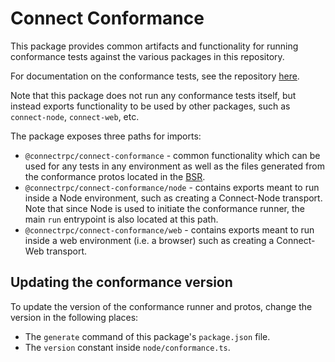 # Connect Conformance

This package provides common artifacts and functionality for running conformance tests against the various packages in
this repository.

For documentation on the conformance tests, see the repository [here](https://github.com/connectrpc/conformance?tab=readme-ov-file#documentation).

Note that this package does not run any conformance tests itself, but instead exports functionality to be used by other
packages, such as `connect-node`, `connect-web`, etc.

The package exposes three paths for imports:

* `@connectrpc/connect-conformance` - common functionality which can be used for any tests in any environment as well as
  the files generated from the conformance protos located in the [BSR](https://buf.build/connectrpc/conformance).
* `@connectrpc/connect-conformance/node` - contains exports meant to run inside a Node environment, such as creating a
  Connect-Node transport. Note that since Node is used to initiate the conformance runner, the main `run` entrypoint is 
  also located at this path.
* `@connectrpc/connect-conformance/web` - contains exports meant to run inside a web environment (i.e. a browser) such
  as creating a Connect-Web transport.

## Updating the conformance version

To update the version of the conformance runner and protos, change the version in the following places:

* The `generate` command of this package's `package.json` file.
* The `version` constant inside `node/conformance.ts`.

